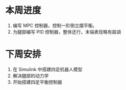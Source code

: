 # 本周进度
1. 编写 MPC 控制器，控制一阶倒立摆平衡。
2. 为腿部编写 PID 控制器，整体还行，末端表现略有超调

# 下周安排
1. 在 Simulink 中搭建四足机器人模型
2. 解决腿部的动力学
3. 开始搭建四足平衡控制器